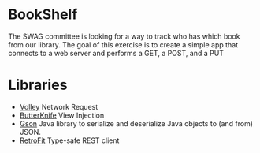 # BookShelf

The SWAG committee is looking for a way to track who has which book from our library. The goal of this exercise is to create a simple app that connects to a web server and performs a GET, a POST, and a PUT



Libraries
=========
*  [Volley](http://android.googlesource.com/platform/frameworks/volley) Network Request
*  [ButterKnife](https://github.com/JakeWharton/butterknife) View Injection
*  [Gson](https://code.google.com/p/google-gson/) Java library to serialize and deserialize Java objects to (and from) JSON.
*  [RetroFit](http://square.github.io/retrofit/) Type-safe REST client